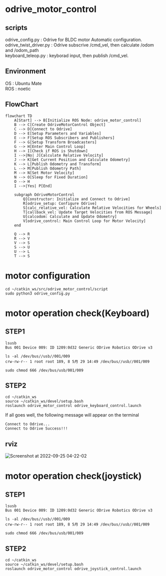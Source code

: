 # odrive_motor_control
## scripts

odrive_config.py       : Odrive for BLDC motor Automatic configuration.  
odrive_twist_driver.py : Odrive subscrive /cmd_vel, then calculate /odom and /odom_path  
keyboard_teleop.py     : keyborad input, then publish /cmd_vel.  

## Environment
OS : Ubuntu Mate  
ROS : noetic

## FlowChart

```mermaid
flowchart TD
    A[Start] --> B[Initialize ROS Node: odrive_motor_control]
    B --> C[Create OdriveMotorControl Object]
    C --> D[Connect to Odrive]
    D --> E[Setup Parameters and Variables]
    E --> F[Setup ROS Subscribers and Publishers]
    F --> G[Setup Transform Broadcasters]
    G --> H[Enter Main Control Loop]
    H --> I[Check if ROS is Shutdown]
    I -->|No| J[Calculate Relative Velocity]
    J --> K[Get Current Position and Calculate Odometry]
    K --> L[Publish Odometry and Transform]
    L --> M[Publish Odometry Path]
    M --> N[Set Motor Velocity]
    N --> O[Sleep for Fixed Duration]
    O --> H
    I -->|Yes| P[End]

    subgraph OdriveMotorControl
        Q[Constructor: Initialize and Connect to Odrive]
        R[odrive_setup: Configure Odrive]
        S[calc_relative_vel: Calculate Relative Velocities for Wheels]
        T[callback_vel: Update Target Velocities from ROS Message]
        U[calcodom: Calculate and Update Odometry]
        V[odrive_control: Main Control Loop for Motor Velocity]
    end

    Q --> R
    R --> V
    V --> S
    S --> U
    U --> L
    T --> S

```

# motor configuration
```
cd ~/catkin_ws/src/odrive_motor_control/script
sudo python3 odrive_config.py
```

# motor operation check(Keyboard)

## STEP1
```
lsusb
Bus 001 Device 009: ID 1209:0d32 Generic ODrive Robotics ODrive v3
```

```
ls -al /dev/bus//usb//001/009
crw-rw-r-- 1 root root 189, 8 5月 29 14:49 /dev/bus//usb//001/009
```

```
sudo chmod 666 /dev/bus/usb/001/009
```

## STEP2
```
cd ~/catkin_ws
source ~/catkin_ws/devel/setup.bash
roslaunch odrive_motor_control odrive_keyboard_control.launch
```

If all goes well, the following message will appear on the terminal
```
Connect to Odrive...
Connect to Odrive Success!!!
```

## rviz
![Screenshot at 2022-09-25 04-22-02](https://user-images.githubusercontent.com/52307432/192115079-4b98a837-ac96-4961-88ec-0cbac8609a34.png)

# motor operation check(joystick)
## STEP1
```
lsusb
Bus 001 Device 009: ID 1209:0d32 Generic ODrive Robotics ODrive v3
```

```
ls -al /dev/bus//usb//001/009
crw-rw-r-- 1 root root 189, 8 5月 29 14:49 /dev/bus//usb//001/009
```

```
sudo chmod 666 /dev/bus/usb/001/009
```
## STEP2
```
cd ~/catkin_ws
source ~/catkin_ws/devel/setup.bash
roslaunch odrive_motor_control odrive_joystick_control.launch
```

